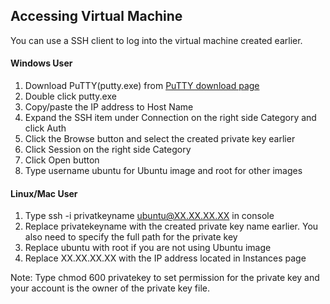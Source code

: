 ## Accessing Virtual Machine
You can use a SSH client to log into the virtual machine created earlier.

#### Windows User
1. Download PuTTY(putty.exe) from [PuTTY download page][putty]
2. Double click putty.exe
3. Copy/paste the IP address to Host Name
4. Expand the SSH item under Connection on the right side Category and click Auth
5. Click the Browse button and select the created private key earlier
6. Click Session on the right side Category
7. Click Open button
8. Type username ubuntu for Ubuntu image and root for other images

#### Linux/Mac User
1. Type ssh -i privatkeyname ubuntu@XX.XX.XX.XX in console
2. Replace privatekeyname with the created private key name earlier. You also need to specify the full path for the private key
3. Replace ubuntu with root if you are not using Ubuntu image
4. Replace XX.XX.XX.XX with the IP address located in Instances page

Note:
Type chmod 600 privatekey to set permission for the private key and your account is the owner of the private key file.


[putty]: http://www.chiark.greenend.org.uk/~sgtatham/putty/download.html